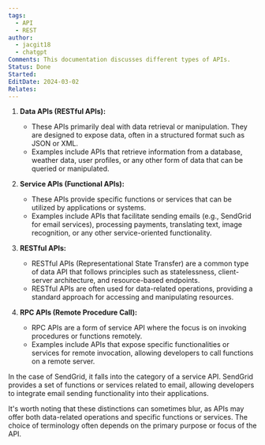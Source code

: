 ```yaml
---
tags:
  - API
  - REST
author:
  - jacgit18
  - chatgpt
Comments: This documentation discusses different types of APIs.
Status: Done
Started: 
EditDate: 2024-03-02
Relates:
---
```

1. **Data APIs (RESTful APIs):**  
	- These APIs primarily deal with data retrieval or manipulation. They are designed to expose data, often in a structured format such as JSON or XML.  
	- Examples include APIs that retrieve information from a database, weather data, user profiles, or any other form of data that can be queried or manipulated.  
  
2. **Service APIs (Functional APIs):**  
	- These APIs provide specific functions or services that can be utilized by applications or systems.  
	- Examples include APIs that facilitate sending emails (e.g., SendGrid for email services), processing payments, translating text, image recognition, or any other service-oriented functionality.  
  
3. **RESTful APIs:**  
	- RESTful APIs (Representational State Transfer) are a common type of data API that follows principles such as statelessness, client-server architecture, and resource-based endpoints.  
	- RESTful APIs are often used for data-related operations, providing a standard approach for accessing and manipulating resources.  
  
4. **RPC APIs (Remote Procedure Call):**  
	- RPC APIs are a form of service API where the focus is on invoking procedures or functions remotely.  
	- Examples include APIs that expose specific functionalities or services for remote invocation, allowing developers to call functions on a remote server.  
  
In the case of SendGrid, it falls into the category of a service API. SendGrid provides a set of functions or services related to email, allowing developers to integrate email sending functionality into their applications.  
  
It's worth noting that these distinctions can sometimes blur, as APIs may offer both data-related operations and specific functions or services. The choice of terminology often depends on the primary purpose or focus of the API.